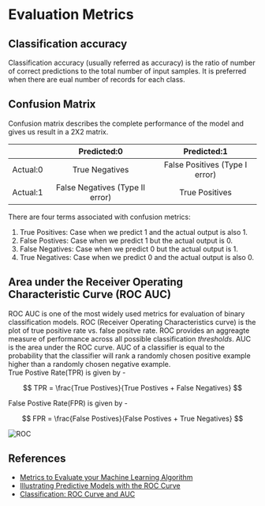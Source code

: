 # Evaluation Metrics

## Classification accuracy

Classification accuracy (usually referred as accuracy) is the ratio of number of correct predictions to the total number of input samples. It is preferred when there are eual number of records for each class.

## Confusion Matrix

Confusion matrix describes the complete performance of the model and gives us result in a 2X2 matrix.

|  |Predicted:0  |Predicted:1  |
|:-------:|:-------:|:-------:|
|Actual:0     |True Negatives     |False Positives (Type I error)    |
|Actual:1     |False Negatives (Type II error)         |True Positives     |

There are four terms associated with confusion metrics:  
1. True Positives: Case when we predict 1 and the actual output is also 1.  
2. False Postives: Case when we predict 1 but the actual output is 0.  
3. False Negatives: Case when we predict 0 but the actual output is 1.  
4. True Negatives: Case when we predict 0 and the actual output is also 0.  

## Area under the Receiver Operating Characteristic Curve (ROC AUC)

ROC AUC is one of the most widely used metrics for evaluation of binary classification models. ROC (Receiver Operating Characteristics curve) is the plot of true positive rate vs. false positve rate. ROC provides an aggreagte measure of performance across all possible classification *thresholds*. AUC is the area under the ROC curve. AUC of a classifier is equal to the probability that the classifier will rank a randomly chosen positive example higher than a randomly chosen negative example.  
True Postive Rate(TPR) is given by -  

$$
TPR = \frac{True Postives}{True Postives + False Negatives}
$$

False Postive Rate(FPR) is given by -  

$$
FPR = \frac{False Postives}{False Postives + True Negatives}
$$


![ROC](../../assets/auc_roc.png)

## References

- [Metrics to Evaluate your Machine Learning Algorithm](https://towardsdatascience.com/metrics-to-evaluate-your-machine-learning-algorithm-f10ba6e38234#:~:text=Classification%20Accuracy%20is%20what%20we,samples%20belonging%20to%20each%20class.)
- [Illustrating Predictive Models with the ROC Curve](https://towardsdatascience.com/illustrating-predictive-models-with-the-roc-curve-67e7b3aa8914#:~:text=Area%20Under%20the%20Curve%20(AUC)&text=This%20is%20the%20probability%20that,perfect%20prediction%20by%20the%20model.&text=The%20AUC%20can%20be%20used%20to%20assess%20different%20predictive%20models.)
- [Classification: ROC Curve and AUC](https://developers.google.com/machine-learning/crash-course/classification/roc-and-auc)

 
